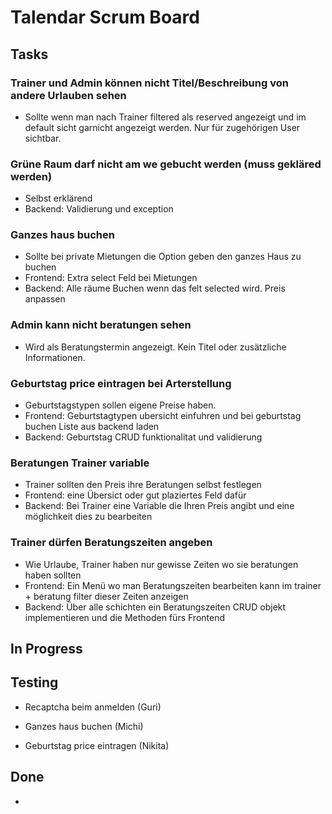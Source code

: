 ﻿# Talendar Scrum Board

## Tasks

### Trainer und Admin können nicht Titel/Beschreibung von andere Urlauben sehen

-   Sollte wenn man nach Trainer filtered als reserved angezeigt und im default sicht garnicht angezeigt werden. Nur für zugehörigen User sichtbar.

### Grüne Raum darf nicht am we gebucht werden (muss gekläred werden)

-   Selbst erklärend
-   Backend: Validierung und exception

### Ganzes haus buchen

-   Sollte bei private Mietungen die Option geben den ganzes Haus zu buchen
-   Frontend: Extra select Feld bei Mietungen
-   Backend: Alle räume Buchen wenn das felt selected wird. Preis anpassen

### Admin kann nicht beratungen sehen

-   Wird als Beratungstermin angezeigt. Kein Titel oder zusätzliche Informationen.

### Geburtstag price eintragen bei Arterstellung

-   Geburtstagstypen sollen eigene Preise haben.
-   Frontend: Geburtstagtypen ubersicht einfuhren und bei geburtstag buchen Liste aus backend laden
-   Backend: Geburtstag CRUD funktionalitat und validierung

### Beratungen Trainer variable

-   Trainer sollten den Preis ihre Beratungen selbst festlegen
-   Frontend: eine Übersict oder gut plaziertes Feld dafür
-   Backend: Bei Trainer eine Variable die Ihren Preis angibt und eine möglichkeit dies zu bearbeiten

### Trainer dürfen Beratungszeiten angeben

-   Wie Urlaube, Trainer haben nur gewisse Zeiten wo sie beratungen haben sollten
-   Frontend: Ein Menü wo man Beratungszeiten bearbeiten kann im trainer + beratung filter dieser Zeiten anzeigen
-   Backend: Über alle schichten ein Beratungszeiten CRUD objekt implementieren und die Methoden fürs Frontend

## In Progress


## Testing

-   Recaptcha beim anmelden (Guri)

-   Ganzes haus buchen (Michi)

-   Geburtstag price eintragen (Nikita)

## Done

-
